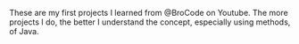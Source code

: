 These are my first projects I learned from @BroCode on Youtube. 
The more projects I do, the better I understand the concept, especially using methods, of Java.
